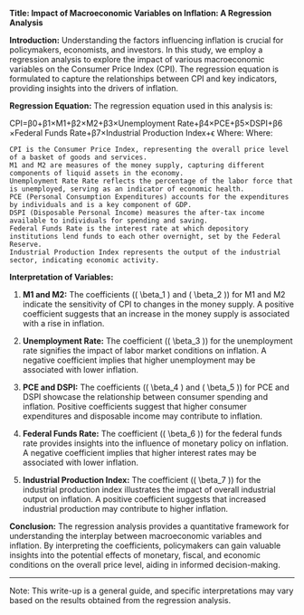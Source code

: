 



**Title: Impact of Macroeconomic Variables on Inflation: A Regression Analysis**

**Introduction:**
Understanding the factors influencing inflation is crucial for policymakers, economists, and investors. In this study, we employ a regression analysis to explore the impact of various macroeconomic variables on the Consumer Price Index (CPI). The regression equation is formulated to capture the relationships between CPI and key indicators, providing insights into the drivers of inflation.

**Regression Equation:**
The regression equation used in this analysis is:

CPI=β0​+β1​×M1+β2​×M2+β3​×Unemployment Rate+β4​×PCE+β5​×DSPI+β6​×Federal Funds Rate+β7​×Industrial Production Index+ϵ
Where:
Where:

    CPI is the Consumer Price Index, representing the overall price level of a basket of goods and services.
    M1 and M2 are measures of the money supply, capturing different components of liquid assets in the economy.
    Unemployment Rate Rate reflects the percentage of the labor force that is unemployed, serving as an indicator of economic health.
    PCE (Personal Consumption Expenditures) accounts for the expenditures by individuals and is a key component of GDP.
    DSPI (Disposable Personal Income) measures the after-tax income available to individuals for spending and saving.
    Federal Funds Rate is the interest rate at which depository institutions lend funds to each other overnight, set by the Federal Reserve.
    Industrial Production Index represents the output of the industrial sector, indicating economic activity.

**Interpretation of Variables:**
1. **M1 and M2:** The coefficients (\( \beta_1 \) and \( \beta_2 \)) for M1 and M2 indicate the sensitivity of CPI to changes in the money supply. A positive coefficient suggests that an increase in the money supply is associated with a rise in inflation.

2. **Unemployment Rate:** The coefficient (\( \beta_3 \)) for the unemployment rate signifies the impact of labor market conditions on inflation. A negative coefficient implies that higher unemployment may be associated with lower inflation.

3. **PCE and DSPI:** The coefficients (\( \beta_4 \) and \( \beta_5 \)) for PCE and DSPI showcase the relationship between consumer spending and inflation. Positive coefficients suggest that higher consumer expenditures and disposable income may contribute to inflation.

4. **Federal Funds Rate:** The coefficient (\( \beta_6 \)) for the federal funds rate provides insights into the influence of monetary policy on inflation. A negative coefficient implies that higher interest rates may be associated with lower inflation.

5. **Industrial Production Index:** The coefficient (\( \beta_7 \)) for the industrial production index illustrates the impact of overall industrial output on inflation. A positive coefficient suggests that increased industrial production may contribute to higher inflation.

**Conclusion:**
The regression analysis provides a quantitative framework for understanding the interplay between macroeconomic variables and inflation. By interpreting the coefficients, policymakers can gain valuable insights into the potential effects of monetary, fiscal, and economic conditions on the overall price level, aiding in informed decision-making.

--- 

Note: This write-up is a general guide, and specific interpretations may vary based on the results obtained from the regression analysis.
